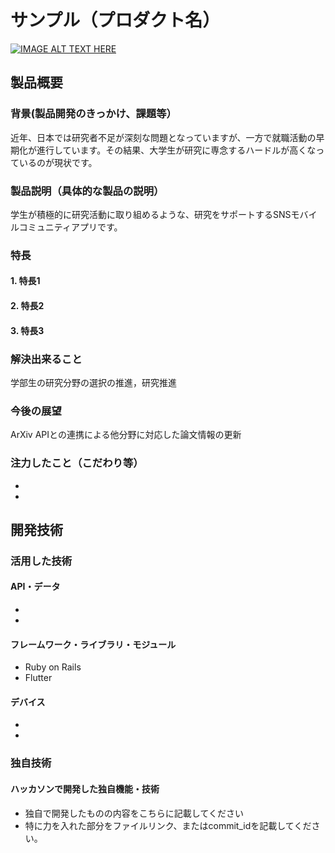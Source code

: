 # サンプル（プロダクト名）

[![IMAGE ALT TEXT HERE](https://jphacks.com/wp-content/uploads/2024/07/JPHACKS2024_ogp.jpg)](https://www.youtube.com/watch?v=DZXUkEj-CSI)

## 製品概要
### 背景(製品開発のきっかけ、課題等）
近年、日本では研究者不足が深刻な問題となっていますが、一方で就職活動の早期化が進行しています。その結果、大学生が研究に専念するハードルが高くなっているのが現状です。
### 製品説明（具体的な製品の説明）
学生が積極的に研究活動に取り組めるような、研究をサポートするSNSモバイルコミュニティアプリです。
### 特長
#### 1. 特長1
#### 2. 特長2
#### 3. 特長3

### 解決出来ること
学部生の研究分野の選択の推進，研究推進
### 今後の展望
ArXiv APIとの連携による他分野に対応した論文情報の更新
### 注力したこと（こだわり等）
* 
* 

## 開発技術
### 活用した技術
#### API・データ
* 
* 

#### フレームワーク・ライブラリ・モジュール
* Ruby on Rails
* Flutter

#### デバイス
* 
* 

### 独自技術
#### ハッカソンで開発した独自機能・技術
* 独自で開発したものの内容をこちらに記載してください
* 特に力を入れた部分をファイルリンク、またはcommit_idを記載してください。
